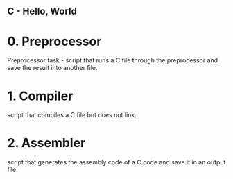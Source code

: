 ## C - Hello, World

# 0. Preprocessor

Preprocessor task - script that runs a C file through the preprocessor and save the result into another file.

# 1. Compiler

script that compiles a C file but does not link.

# 2. Assembler

script that generates the assembly code of a C code and save it in an output file.

